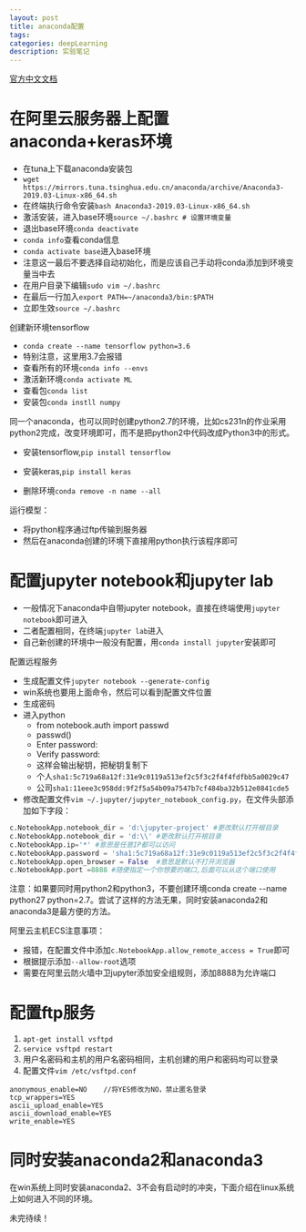 ```yaml
---
layout: post
title: anaconda配置
tags:
categories: deepLearning
description: 实验笔记
---
```


[官方中文文档](https://keras.io/zh/)

# 在阿里云服务器上配置anaconda+keras环境
* 在tuna上下载anaconda安装包
* `wget https://mirrors.tuna.tsinghua.edu.cn/anaconda/archive/Anaconda3-2019.03-Linux-x86_64.sh`
* 在终端执行命令安装`bash Anaconda3-2019.03-Linux-x86_64.sh`
* 激活安装，进入base环境`source ~/.bashrc # 设置环境变量`
* 退出base环境`conda deactivate`
* `conda info`查看conda信息
* `conda activate base`进入base环境
* 注意这一最后不要选择自动初始化，而是应该自己手动将conda添加到环境变量当中去
* 在用户目录下编辑`sudo vim ~/.bashrc`
* 在最后一行加入`export PATH=~/anaconda3/bin:$PATH`
* 立即生效`source ~/.bashrc`

创建新环境tensorflow
* `conda create --name tensorflow python=3.6`
* 特别注意，这里用3.7会报错
* 查看所有的环境`conda info --envs`
* 激活新环境`conda activate ML`
* 查看包`conda list`
* 安装包`conda instll numpy`

同一个anaconda，也可以同时创建python2.7的环境，比如cs231n的作业采用python2完成，改变环境即可，而不是把python2中代码改成Python3中的形式。

* 安装tensorflow,`pip install tensorflow`
* 安装keras,`pip install keras`

* 删除环境`conda remove -n name --all`

运行模型：
* 将python程序通过ftp传输到服务器
* 然后在anaconda创建的环境下直接用python执行该程序即可

# 配置jupyter notebook和jupyter lab
* 一般情况下anaconda中自带jupyter notebook，直接在终端使用`jupyter notebook`即可进入
* 二者配置相同，在终端`jupyter lab`进入
* 自己新创建的环境中一般没有配置，用`conda install jupyter`安装即可

配置远程服务

* 生成配置文件`jupyter notebook --generate-config`
* win系统也要用上面命令，然后可以看到配置文件位置
* 生成密码
* 进入python
    * from notebook.auth import passwd
    * passwd()
    * Enter password:
    * Verify password:
    * 这样会输出秘钥，把秘钥复制下
    * 个人`sha1:5c719a68a12f:31e9c0119a513ef2c5f3c2f4f4fdfbb5a0029c47`
    * 公司`sha1:11eee3c958dd:9f2f5a54b09a7547b7cf484ba32b512e0841cde5`
* 修改配置文件`vim ~/.jupyter/jupyter_notebook_config.py`，在文件头部添加如下字段：

```python
c.NotebookApp.notebook_dir = 'd:\jupyter-project' #更改默认打开根目录
c.NotebookApp.notebook_dir = 'd:\\' #更改默认打开根目录
c.NotebookApp.ip='*' #意思是任意IP都可以访问
c.NotebookApp.password = 'sha1:5c719a68a12f:31e9c0119a513ef2c5f3c2f4f4fdfbb5a0029c47' #刚才那个生成的密文
c.NotebookApp.open_browser = False  #意思是默认不打开浏览器
c.NotebookApp.port =8888 #随便指定一个你想要的端口,后面可以从这个端口使用
```

注意：如果要同时用python2和python3，不要创建环境conda create --name python27 python=2.7。尝试了这样的方法无果，同时安装anaconda2和anaconda3是最方便的方法。

阿里云主机ECS注意事项：
* 报错，在配置文件中添加`c.NotebookApp.allow_remote_access = True`即可
* 根据提示添加`--allow-root`选项
* 需要在阿里云防火墙中卫jupyter添加安全组规则，添加8888为允许端口


# 配置ftp服务
1. `apt-get install vsftpd`
2. `service vsftpd restart`
3. 用户名密码和主机的用户名密码相同，主机创建的用户和密码均可以登录
4. 配置文件`vim /etc/vsftpd.conf`

```
anonymous_enable=NO    //将YES修改为NO，禁止匿名登录
tcp_wrappers=YES
ascii_upload_enable=YES
ascii_download_enable=YES
write_enable=YES
```

# 同时安装anaconda2和anaconda3

在win系统上同时安装anaconda2、3不会有启动时的冲突，下面介绍在linux系统上如何进入不同的环境。

未完待续！

